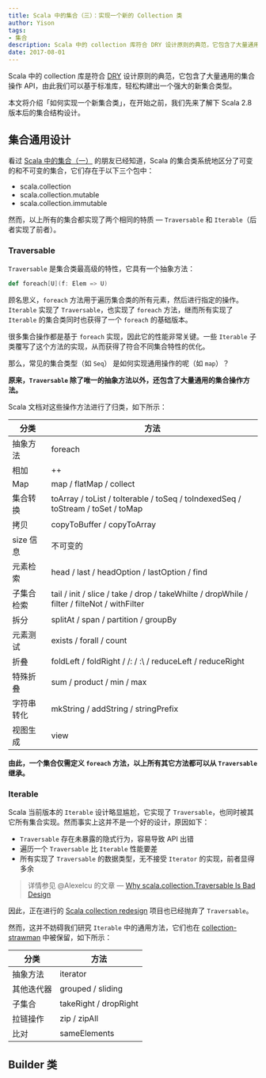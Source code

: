 ```yaml
---
title: Scala 中的集合（三）：实现一个新的 Collection 类
author: Yison
tags:
- 集合
description: Scala 中的 collection 库符合 DRY 设计原则的典范，它包含了大量通用的集合操作 API，由此我们可以基于标准库，轻松构建出一个新的强大的集合类型。
date: 2017-08-01
---
```


Scala 中的 collection 库是符合 [DRY](https://en.wikipedia.org/wiki/Don%27t_repeat_yourself) 设计原则的典范，它包含了大量通用的集合操作 API，由此我们可以基于标准库，轻松构建出一个强大的新集合类型。

本文将介绍「如何实现一个新集合类」，在开始之前，我们先来了解下 Scala 2.8 版本后的集合结构设计。

## 集合通用设计

看过 [Scala 中的集合（一）](http://localhost:4000/2017/03/how-to-handle-collection-in-scala-1/) 的朋友已经知道，Scala 的集合类系统地区分了可变的和不可变的集合，它们存在于以下三个包中：

- scala.collection
- scala.collection.mutable
- scala.collection.immutable

然而，以上所有的集合都实现了两个相同的特质 — `Traversable` 和 `Iterable`（后者实现了前者）。

### Traversable

`Traversable` 是集合类最高级的特性，它具有一个抽象方法：

```scala
def foreach[U](f: Elem => U) 
```

顾名思义，`foreach` 方法用于遍历集合类的所有元素，然后进行指定的操作。`Iterable` 实现了 `Traversable`，也实现了 `foreach` 方法，继而所有实现了 `Iterable` 的集合类同时也获得了一个 `foreach` 的基础版本。

很多集合操作都是基于 `foreach` 实现，因此它的性能非常关键。一些 `Iterable` 子类覆写了这个方法的实现，从而获得了符合不同集合特性的优化。

那么，常见的集合类型（如 `Seq`） 是如何实现通用操作的呢（如 `map`）？

**原来，`Traversable` 除了唯一的抽象方法以外，还包含了大量通用的集合操作方法。**

Scala 文档对这些操作方法进行了归类，如下所示：

| 分类  | 方法 |
| ---- | ------------------ |
| 抽象方法 | foreach |
| 相加 |  ++ |
| Map  | map / flatMap / collect  |
| 集合转换  | toArray / toList / toIterable / toSeq / toIndexedSeq / toStream / toSet / toMap  |
| 拷贝  | copyToBuffer / copyToArray   |
| size 信息  | 不可变的  |
| 元素检索  |  head / last / headOption / lastOption / find  |
| 子集合检索 |  tail / init / slice / take / drop / takeWhilte / dropWhile / filter / filteNot / withFilter |
| 拆分 | splitAt / span / partition / groupBy |
| 元素测试 | exists / forall / count  |
| 折叠 | foldLeft / foldRight / /: / :\ / reduceLeft / reduceRight  |
| 特殊折叠 | sum / product / min / max |
| 字符串转化 | mkString / addString / stringPrefix |
| 视图生成 | view  |

**由此，一个集合仅需定义 `foreach` 方法，以上所有其它方法都可以从 `Traversable` 继承。**

### Iterable

Scala 当前版本的 `Iterable` 设计略显尴尬，它实现了 `Traversable`，也同时被其它所有集合实现。然而事实上这并不是一个好的设计，原因如下：

- `Traversable` 存在未暴露的隐式行为，容易导致 API 出错
- 遍历一个 `Traversable` 比 `Iterable` 性能要差
- 所有实现了 `Traversable` 的数据类型，无不接受 `Iterator` 的实现，前者显得多余

> 详情参见 @Alexelcu 的文章 — [Why scala.collection.Traversable Is Bad Design](https://alexn.org/blog/2017/01/13/traversable.html) 

因此，正在进行的 [Scala collection redesign](https://contributors.scala-lang.org/t/ongoing-work-on-standard-collections-redesign/293) 项目也已经抛弃了 `Traversable`。

然而，这并不妨碍我们研究 `Iterable` 中的通用方法，它们也在 [collection-strawman](https://github.com/scala/collection-strawman) 中被保留，如下所示：

| 分类  | 方法 |
| ---- | ------------------ |
| 抽象方法 | iterator |
| 其他迭代器 | grouped / sliding |
| 子集合 | takeRight / dropRight |
| 拉链操作 | zip / zipAll |
| 比对 | sameElements |


## Builder 类
